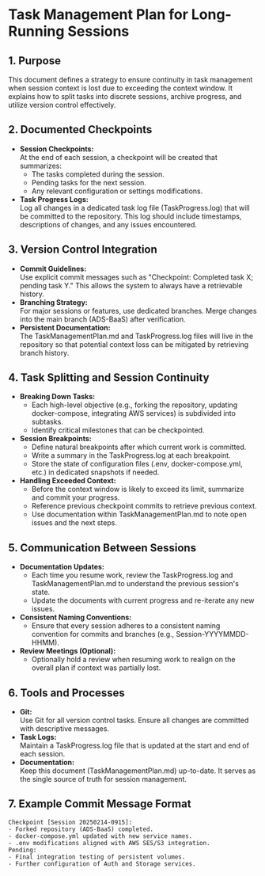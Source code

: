# Task Management Plan for Long-Running Sessions

## 1. Purpose
This document defines a strategy to ensure continuity in task management when session context is lost due to exceeding the context window. It explains how to split tasks into discrete sessions, archive progress, and utilize version control effectively.

## 2. Documented Checkpoints
- **Session Checkpoints:**  
  At the end of each session, a checkpoint will be created that summarizes:
  - The tasks completed during the session.
  - Pending tasks for the next session.
  - Any relevant configuration or settings modifications.
- **Task Progress Logs:**  
  Log all changes in a dedicated task log file (TaskProgress.log) that will be committed to the repository. This log should include timestamps, descriptions of changes, and any issues encountered.

## 3. Version Control Integration
- **Commit Guidelines:**  
  Use explicit commit messages such as "Checkpoint: Completed task X; pending task Y." This allows the system to always have a retrievable history.
- **Branching Strategy:**  
  For major sessions or features, use dedicated branches. Merge changes into the main branch (ADS-BaaS) after verification.
- **Persistent Documentation:**  
  The TaskManagementPlan.md and TaskProgress.log files will live in the repository so that potential context loss can be mitigated by retrieving branch history.

## 4. Task Splitting and Session Continuity
- **Breaking Down Tasks:**
  - Each high-level objective (e.g., forking the repository, updating docker-compose, integrating AWS services) is subdivided into subtasks.
  - Identify critical milestones that can be checkpointed.
- **Session Breakpoints:**  
  - Define natural breakpoints after which current work is committed.
  - Write a summary in the TaskProgress.log at each breakpoint.
  - Store the state of configuration files (.env, docker-compose.yml, etc.) in dedicated snapshots if needed.
- **Handling Exceeded Context:**
  - Before the context window is likely to exceed its limit, summarize and commit your progress.
  - Reference previous checkpoint commits to retrieve previous context.
  - Use documentation within TaskManagementPlan.md to note open issues and the next steps.

## 5. Communication Between Sessions
- **Documentation Updates:**
  - Each time you resume work, review the TaskProgress.log and TaskManagementPlan.md to understand the previous session's state.
  - Update the documents with current progress and re-iterate any new issues.
- **Consistent Naming Conventions:**
  - Ensure that every session adheres to a consistent naming convention for commits and branches (e.g., Session-YYYYMMDD-HHMM).
- **Review Meetings (Optional):**
  - Optionally hold a review when resuming work to realign on the overall plan if context was partially lost.

## 6. Tools and Processes
- **Git:**  
  Use Git for all version control tasks. Ensure all changes are committed with descriptive messages.
- **Task Logs:**  
  Maintain a TaskProgress.log file that is updated at the start and end of each session.
- **Documentation:**  
  Keep this document (TaskManagementPlan.md) up-to-date. It serves as the single source of truth for session management.

## 7. Example Commit Message Format
```
Checkpoint [Session 20250214-0915]:
- Forked repository (ADS-BaaS) completed.
- docker-compose.yml updated with new service names.
- .env modifications aligned with AWS SES/S3 integration.
Pending:
- Final integration testing of persistent volumes.
- Further configuration of Auth and Storage services.
